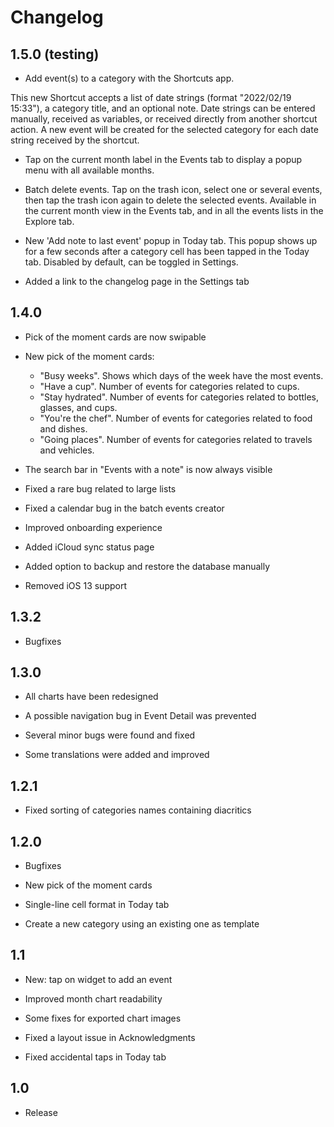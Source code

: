 # Changelog

## 1.5.0 (testing)

- Add event(s) to a category with the Shortcuts app. 

This new Shortcut accepts a list of date strings (format "2022/02/19 15:33"), a category title, and an optional note. Date strings can be entered manually, received as variables, or received directly from another shortcut action. A new event will be created for the selected category for each date string received by the shortcut.

- Tap on the current month label in the Events tab to display a popup menu with all available months.

- Batch delete events. Tap on the trash icon, select one or several events, then tap the trash icon again to delete the selected events. Available in the current month view in the Events tab, and in all the events lists in the Explore tab.

- New 'Add note to last event' popup in Today tab. This popup shows up for a few seconds after a category cell has been tapped in the Today tab. Disabled by default, can be toggled in Settings.

- Added a link to the changelog page in the Settings tab


## 1.4.0

- Pick of the moment cards are now swipable

- New pick of the moment cards: 
	- "Busy weeks". Shows which days of the week have the most events.
	- "Have a cup". Number of events for categories related to cups.
	- "Stay hydrated". Number of events for categories related to bottles, glasses, and cups.
	- "You're the chef". Number of events for categories related to food and dishes.
	- "Going places". Number of events for categories related to travels and vehicles.

- The search bar in "Events with a note" is now always visible

- Fixed a rare bug related to large lists

- Fixed a calendar bug in the batch events creator

- Improved onboarding experience

- Added iCloud sync status page

- Added option to backup and restore the database manually

- Removed iOS 13 support

## 1.3.2

- Bugfixes

## 1.3.0

- All charts have been redesigned

- A possible navigation bug in Event Detail was prevented

- Several minor bugs were found and fixed

- Some translations were added and improved

## 1.2.1

- Fixed sorting of categories names containing diacritics

## 1.2.0

- Bugfixes

- New pick of the moment cards

- Single-line cell format in Today tab

- Create a new category using an existing one as template

## 1.1

- New: tap on widget to add an event

- Improved month chart readability

- Some fixes for exported chart images

- Fixed a layout issue in Acknowledgments

- Fixed accidental taps in Today tab

## 1.0

- Release
